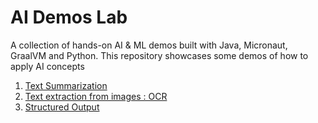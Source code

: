 # AI Demos Lab
A collection of hands-on AI &amp; ML  demos built with Java, Micronaut, GraalVM and Python. This repository showcases some demos of how to apply AI concepts

1. [Text Summarization ](./01-summarizer/)
2. [Text extraction from images : OCR](./02-ocr/)
3. [Structured Output ](./03-StructuredOutputs/)
